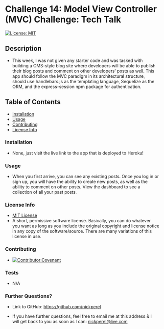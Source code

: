 # Challenge 14: Model View Controller (MVC) Challenge: Tech Talk
  [![License: MIT](https://img.shields.io/badge/License-MIT-yellow.svg)](https://opensource.org/licenses/MIT)

  ## Description
  
  * This week, I was not given any starter code and was tasked with building a CMS-style blog site where developers will be able to publish their blog posts and comment on other developers' posts as well. This app should follow the MVC paradigm in its architectural structure, should use handlebars.js as the templating language, Sequelize as the ORM, and the express-session npm package for authentication.

  ## Table of Contents

  * [Installation](#installation)
  * [Usage](#usage)
  * [Contributing](#contributing)
  * [License Info](#license-info)

  ### Installation
  
  * None, just visit the live link to the app that is deployed to Heroku!

  ### Usage

  * When you first arrive, you can see any existing posts. Once you log in or sign up, you will have the ability to create new posts, as well as the ability to comment on other posts. View the dashboard to see a collection of all your past posts.

  ### License Info
  * [MIT License](https://opensource.org/licenses/MIT)
  * A short, permissive software license. Basically, you can do whatever you want as long as you include the original copyright and license notice in any copy of the software/source.  There are many variations of this license in use.
  
  ### Contributing

  * [![Contributor Covenant](https://img.shields.io/badge/Contributor%20Covenant-2.1-4baaaa.svg)](code_of_conduct.md)

  ### Tests

  * N/A

  ### Further Questions?

  * Link to GitHub: https://github.com/nickperel

  * If you have further questions, feel free to email me at this address & I will get back to you as soon as I can: nickperel@live.com

